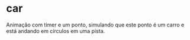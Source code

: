 # car
Animação com timer e um ponto, simulando que este ponto é um carro e está andando em círculos em uma pista.
